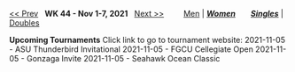 [<< Prev](women_singles_2143.md) &nbsp; **WK 44 - Nov 1-7, 2021** &nbsp; [Next >>](women_singles_2145.md) &nbsp;&nbsp;&nbsp;&nbsp;&nbsp;&nbsp;&nbsp; [Men](./men_singles_2144.md) &#124; [***Women***](./women_singles_2144.md) &nbsp;&nbsp;&nbsp;&nbsp;&nbsp; [***Singles***](./women_singles_2144.md) &#124; [Doubles](./women_doubles_2144.md)

**Upcoming Tournaments**
Click link to go to tournament website:
  2021-11-05 - ASU Thunderbird Invitational
  2021-11-05 - FGCU Cellegiate Open
  2021-11-05 - Gonzaga Invite
  2021-11-05 - Seahawk Ocean Classic